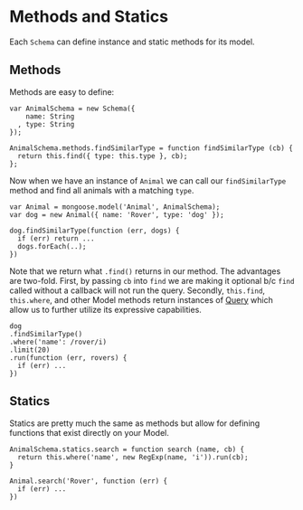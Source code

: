 Methods and Statics
====================

Each `Schema` can define instance and static methods for its model.

## Methods

Methods are easy to define:

    var AnimalSchema = new Schema({
        name: String
      , type: String
    });

    AnimalSchema.methods.findSimilarType = function findSimilarType (cb) {
      return this.find({ type: this.type }, cb);
    };

Now when we have an instance of `Animal` we can call our `findSimilarType` method and
find all animals with a matching `type`.

    var Animal = mongoose.model('Animal', AnimalSchema);
    var dog = new Animal({ name: 'Rover', type: 'dog' });

    dog.findSimilarType(function (err, dogs) {
      if (err) return ...
      dogs.forEach(..);
    })

Note that we return what `.find()` returns in our method. The advantages are two-fold.
First, by passing `cb` into `find` we are making it optional b/c `find` called
without a callback will not run the query. Secondly, `this.find`, `this.where`,
and other Model methods return instances of [Query](/docs/finding-documents.html)
which allow us to further utilize its expressive capabilities.

    dog
    .findSimilarType()
    .where('name': /rover/i)
    .limit(20)
    .run(function (err, rovers) {
      if (err) ...
    })

## Statics

Statics are pretty much the same as methods but allow for defining functions that
exist directly on your Model.

    AnimalSchema.statics.search = function search (name, cb) {
      return this.where('name', new RegExp(name, 'i')).run(cb);
    }

    Animal.search('Rover', function (err) {
      if (err) ...
    })
